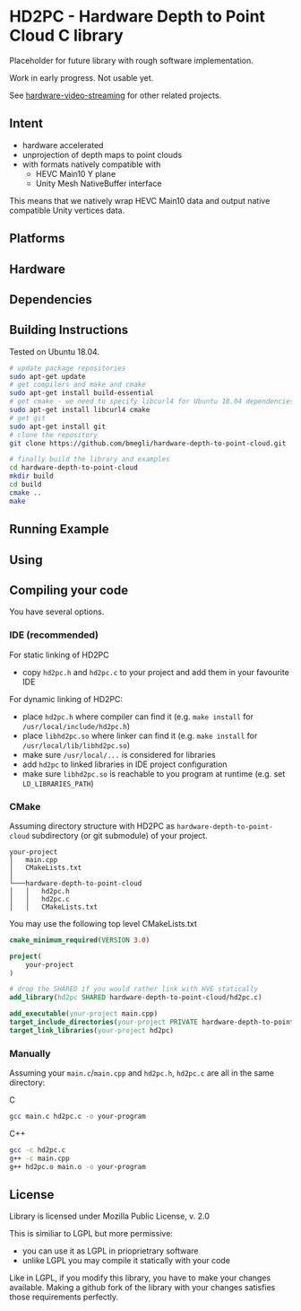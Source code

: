 # HD2PC - Hardware Depth to Point Cloud C library

Placeholder for future library with rough software implementation.

Work in early progress. Not usable yet.

See [hardware-video-streaming](https://github.com/bmegli/hardware-video-streaming) for other related projects.

## Intent

- hardware accelerated
- unprojection of depth maps to point clouds
- with formats natively compatible with
     - HEVC Main10 Y plane
     - Unity Mesh NativeBuffer interface

This means that we natively wrap HEVC Main10 data and output native compatible Unity vertices data. 

## Platforms 

## Hardware

## Dependencies

## Building Instructions

Tested on Ubuntu 18.04.

``` bash
# update package repositories
sudo apt-get update 
# get compilers and make and cmake
sudo apt-get install build-essential
# get cmake - we need to specify libcurl4 for Ubuntu 18.04 dependencies problem
sudo apt-get install libcurl4 cmake
# get git
sudo apt-get install git
# clone the repository
git clone https://github.com/bmegli/hardware-depth-to-point-cloud.git

# finally build the library and examples
cd hardware-depth-to-point-cloud
mkdir build
cd build
cmake ..
make
```

## Running Example

## Using

## Compiling your code

You have several options.

### IDE (recommended)

For static linking of HD2PC
- copy `hd2pc.h` and `hd2pc.c` to your project and add them in your favourite IDE

For dynamic linking of HD2PC:
- place `hd2pc.h` where compiler can find it (e.g. `make install` for `/usr/local/include/hd2pc.h`)
- place `libhd2pc.so` where linker can find it (e.g. `make install` for `/usr/local/lib/libhd2pc.so`)
- make sure `/usr/local/...` is considered for libraries
- add `hd2pc` to linked libraries in IDE project configuration
- make sure `libhd2pc.so` is reachable to you program at runtime (e.g. set `LD_LIBRARIES_PATH`)

### CMake

Assuming directory structure with HD2PC as `hardware-depth-to-point-cloud` subdirectory (or git submodule) of your project.

```
your-project
│   main.cpp
│   CMakeLists.txt
│
└───hardware-depth-to-point-cloud
│   │   hd2pc.h
│   │   hd2pc.c
│   │   CMakeLists.txt
```

You may use the following top level CMakeLists.txt

``` CMake
cmake_minimum_required(VERSION 3.0)

project(
    your-project
)

# drop the SHARED if you would rather link with HVE statically
add_library(hd2pc SHARED hardware-depth-to-point-cloud/hd2pc.c)

add_executable(your-project main.cpp)
target_include_directories(your-project PRIVATE hardware-depth-to-point-cloud)
target_link_libraries(your-project hd2pc)
```

### Manually

Assuming your `main.c`/`main.cpp` and `hd2pc.h`, `hd2pc.c` are all in the same directory:

C
```bash
gcc main.c hd2pc.c -o your-program
```

C++
```bash
gcc -c hd2pc.c
g++ -c main.cpp
g++ hd2pc.o main.o -o your-program
```

## License

Library is licensed under Mozilla Public License, v. 2.0

This is similiar to LGPL but more permissive:
- you can use it as LGPL in prioprietrary software
- unlike LGPL you may compile it statically with your code

Like in LGPL, if you modify this library, you have to make your changes available.
Making a github fork of the library with your changes satisfies those requirements perfectly.
